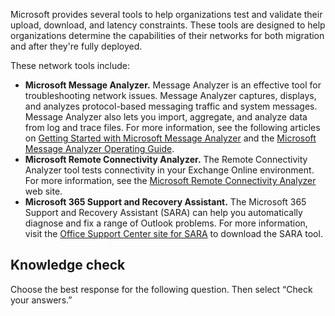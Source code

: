 Microsoft provides several tools to help organizations test and validate their upload, download, and latency constraints. These tools are designed to help organizations determine the capabilities of their networks for both migration and after they're fully deployed.

These network tools include:

 *  **Microsoft Message Analyzer.** Message Analyzer is an effective tool for troubleshooting network issues. Message Analyzer captures, displays, and analyzes protocol-based messaging traffic and system messages. Message Analyzer also lets you import, aggregate, and analyze data from log and trace files. For more information, see the following articles on [Getting Started with Microsoft Message Analyzer](https://docs.microsoft.com/message-analyzer/getting-started-with-message-analyzer?azure-portal=true) and the [Microsoft Message Analyzer Operating Guide](https://technet.microsoft.com/library/jj649776.aspx?azure-portal=true). ‎
 *  **Microsoft Remote Connectivity Analyzer.** The Remote Connectivity Analyzer tool tests connectivity in your Exchange Online environment. For more information, see the [Microsoft Remote Connectivity Analyzer](https://go.microsoft.com/fwlink/p/?LinkId=517243?azure-portal=true) web site.
 *  **Microsoft 365 Support and Recovery Assistant.** The Microsoft 365 Support and Recovery Assistant (SARA) can help you automatically diagnose and fix a range of Outlook problems. For more information, visit the [Office Support Center site for SARA](https://diagnostics.office.com/?azure-portal=true) to download the SARA tool.


## Knowledge check

Choose the best response for the following question. Then select “Check your answers.”